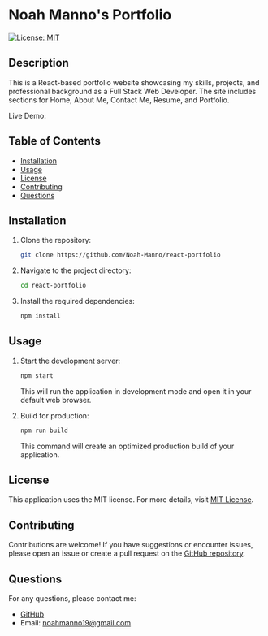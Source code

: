 # Noah Manno's Portfolio

[![License: MIT](https://img.shields.io/badge/License-MIT-yellow.svg)](https://opensource.org/licenses/MIT)

## Description

This is a React-based portfolio website showcasing my skills, projects, and professional background as a Full Stack Web Developer. The site includes sections for Home, About Me, Contact Me, Resume, and Portfolio.

Live Demo:

## Table of Contents

- [Installation](#installation)
- [Usage](#usage)
- [License](#license)
- [Contributing](#contributing)
- [Questions](#questions)

## Installation

1. Clone the repository:
    ```bash
    git clone https://github.com/Noah-Manno/react-portfolio
    ```

2. Navigate to the project directory:
    ```bash
    cd react-portfolio
    ```

3. Install the required dependencies:
    ```bash
    npm install
    ```

## Usage

1. Start the development server:
    ```bash
    npm start
    ```
   This will run the application in development mode and open it in your default web browser.

2. Build for production:
    ```bash
    npm run build
    ```
   This command will create an optimized production build of your application.

## License

This application uses the MIT license. For more details, visit [MIT License](https://opensource.org/licenses/MIT).

## Contributing

Contributions are welcome! If you have suggestions or encounter issues, please open an issue or create a pull request on the [GitHub repository](https://github.com/Noah-Manno/react-portfolio).

## Questions

For any questions, please contact me:

- [GitHub](https://github.com/Noah-Manno)
- Email: [noahmanno19@gmail.com](mailto:noahmanno19@gmail.com)

